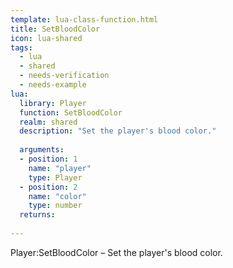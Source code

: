 ```yaml
---
template: lua-class-function.html
title: SetBloodColor
icon: lua-shared
tags:
  - lua
  - shared
  - needs-verification
  - needs-example
lua:
  library: Player
  function: SetBloodColor
  realm: shared
  description: "Set the player's blood color."
  
  arguments:
  - position: 1
    name: "player"
    type: Player
  - position: 2
    name: "color"
    type: number
  returns:
    
---
```


<div class="lua__search__keywords">
Player:SetBloodColor &#x2013; Set the player's blood color.
</div>
